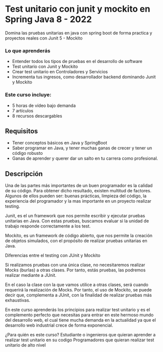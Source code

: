 # Test unitario con junit y mockito en Spring Java 8 - 2022

Domina las pruebas unitarias en java con spring boot de forma practica y proyectos reales con Junit 5 - Mockito

### Lo que aprenderás

* Entender todos los tipos de pruebas en el desarrollo de software
* Test unitario con Junit y Mockito
* Crear test unitario en Controladores y Servicios
* Incrementa tus ingresos, como desarrollador backend dominando Junit y Mockito

### Este curso incluye:
* 5 horas de vídeo bajo demanda
* 7 artículos
* 8 recursos descargables

## Requisitos

* Tener conceptos básicos en Java y SpringBoot
* Saber programar en Java, y tener muchas ganas de crecer y tener un código robusto
* Ganas de aprender y querer dar un salto en tu carrera como profesional.

## Descripción
Una de las partes más importantes de un buen programador es la calidad de su código. Para obtener dicho resultado, existen multitud de factores. Algunos de ellos pueden ser: buenas prácticas, limpieza del código, la experiencia del programador y la mas importante en un proyecto realizar testing.

Junit, es el un framework que nos permite escribir y ejecutar pruebas unitarias en Java. Con estas pruebas, buscamos evaluar si la unidad de trabajo responde correctamente a los test.

Mockito, es un framework de código abierto, que nos permite la creación de objetos simulados, con el propósito de realizar pruebas unitarias en Java.

Diferencias entre el testing con JUnit y Mockito

Si realizamos pruebas con una única clase, no necesitaremos realizar Mocks (burlas) a otras clases. Por tanto, estás pruebas, las podremos realizar mediante a JUnit.

En el caso la clase con la que vamos utilice a otras clases, será cuando requerirá la realización de Mocks. Por tanto, el uso de Mockito, se puede decir que, complementa a JUnit, con la finalidad de realizar pruebas más exhaustivas.



En este curso aprenderás los principios para realizar test unitario y es el complemento perfecto que necesitas para entrar en este hermoso mundo del desarrollo web, el cual tiene mucha demanda en la actualidad ya que el desarrollo web industrial crece de forma exponencial.



¿Para quién es este curso?
Estudiante o ingenieros que quieran aprender a realizar test unitario en su codigo
Programadores que quieran realizar test unitario de alto nivel
